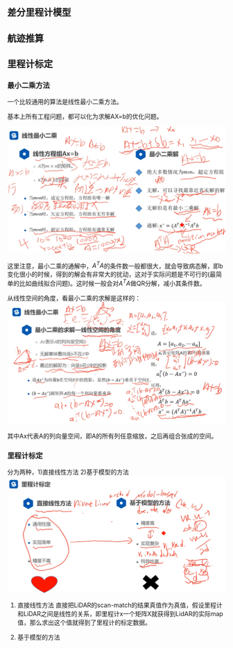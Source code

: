 ## 差分里程计模型
## 航迹推算
## 里程计标定

### 最小二乘方法
一个比较通用的算法是线性最小二乘方法。

基本上所有工程问题，都可以化为求解AX=b的优化问题。

![title](https://raw.githubusercontent.com/HViktorTsoi/gitnote-image/master/gitnote/2020/07/26/1595774233997-1595774234001.png)

这里注意，最小二乘的通解中，$A^TA$的条件数一般都很大，就会导致病态解，即b变化很小的时候，得到的解会有非常大的扰动，这对于实际问题是不可行的(最简单的比如曲线拟合问题)。这时候一般会对$A^TA$做QR分解，减小其条件数。

从线性空间的角度，看最小二乘的求解是这样的：
![title](https://raw.githubusercontent.com/HViktorTsoi/gitnote-image/master/gitnote/2020/07/26/1595775313584-1595775313587.png)

其中Ax代表A的列向量空间，即A的所有列任意缩放，之后再组合张成的空间。

### 里程计标定

分为两种，1)直接线性方法 2)基于模型的方法
![title](https://raw.githubusercontent.com/HViktorTsoi/gitnote-image/master/gitnote/2020/07/26/1595775917294-1595775917296.png)

1. 直接线性方法
直接把LiDAR的scan-match的结果真值作为真值，假设里程计和LiDAR之间是线性的关系，即里程计x一个矩阵X就获得到LidAR的实际map值，那么求出这个值就得到了里程计的标定数据。

2. 基于模型的方法